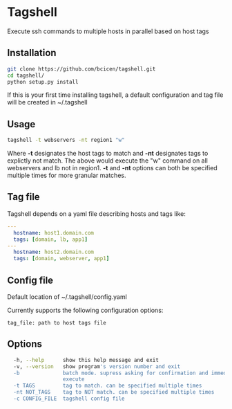 # Tagshell

Execute ssh commands to multiple hosts in parallel based on host tags

## Installation
```bash
git clone https://github.com/bcicen/tagshell.git
cd tagshell/
python setup.py install
```

If this is your first time installing tagshell, a default configuration and tag file will be created in ~/.tagshell

## Usage
```bash
tagshell -t webservers -nt region1 "w"
```
Where **-t** designates the host tags to match and **-nt** designates tags to explictly not match. The above would execute the "w" command on all webservers and lb not in region1. **-t** and **-nt** options can both be specified multiple times for more granular matches. 

## Tag file 
Tagshell depends on a yaml file describing hosts and tags like:

```yaml
---
  hostname: host1.domain.com
  tags: [domain, lb, app1]
---
  hostname: host2.domain.com
  tags: [domain, webserver, app1]
```

## Config file
Default location of ~/.tagshell/config.yaml

Currently supports the following configuration options:
```
tag_file: path to host tags file
```

## Options
```bash
  -h, --help      show this help message and exit
  -v, --version   show program's version number and exit
  -b              batch mode. supress asking for confirmation and immediately
                  execute
  -t TAGS         tag to match. can be specified multiple times
  -nt NOT_TAGS    tag to NOT match. can be specified multiple times
  -c CONFIG_FILE  tagshell config file
```
